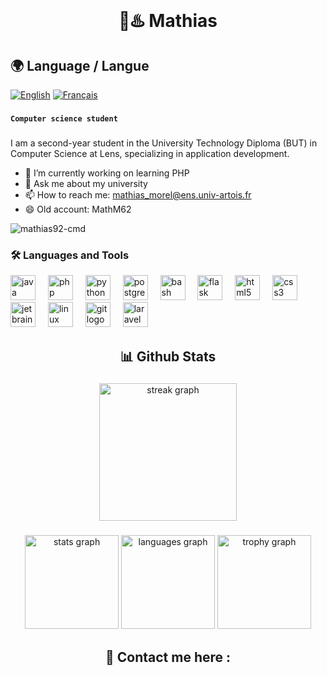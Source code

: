 <br clear="both">

<h1 align="center"> 🌊♨️ Mathias </h1>       

## 🌍 Language / Langue

[![English](https://flagcdn.com/w20/gb.png)](https://github.com/Mathias92-cmd) [![Français](https://flagcdn.com/w20/fr.png)](readme.fr.md)

###

**`Computer science student`** 

###

I am a second-year student in the University Technology Diploma (BUT) in Computer Science at Lens, specializing in application development. 

- 🔭 I’m currently working on learning PHP 
- 💬 Ask me about my university 
- 📫 How to reach me: mathias_morel@ens.univ-artois.fr
- 😄 Old account: MathM62

<p align="left"> <img src="https://komarev.com/ghpvc/?username=mathias92-cmd&label=Profile%20views&color=0e75b6&style=flat" alt="mathias92-cmd" /> </p>

### 🛠️ Languages and Tools 

<div align="left">
  <img src="https://skillicons.dev/icons?i=java" height="40" alt="java logo"  />
  <img width="12" />
  <img src="https://skillicons.dev/icons?i=php" height="40" alt="php logo"  />
  <img width="12" />
  <img src="https://skillicons.dev/icons?i=py" height="40" alt="python logo"  />
  <img width="12" />
  <img src="https://cdn.simpleicons.org/postgresql/4169E1" height="40" alt="postgresql logo"  />
  <img width="12" />
  <img src="https://skillicons.dev/icons?i=bash" height="40" alt="bash logo"  />
  <img width="12" />
  <img src="https://skillicons.dev/icons?i=flask" height="40" alt="flask logo"  />
  <img width="12" />
  <img src="https://cdn.simpleicons.org/html5/E34F26" height="40" alt="html5 logo"  />
  <img width="12" />
  <img src="https://cdn.simpleicons.org/css3/1572B6" height="40" alt="css3 logo"  />
  <img width="12" />
  <img src="https://cdn.jsdelivr.net/gh/devicons/devicon/icons/jetbrains/jetbrains-original.svg" height="40" alt="jetbrains logo"  />
  <img width="12" />
  <img src="https://skillicons.dev/icons?i=linux" height="40" alt="linux logo"  />
  <img width="12" />
  <img src="https://cdn.simpleicons.org/git/F05032" height="40" alt="git logo"  />
  <img width="12" />
  <img src="https://cdn.jsdelivr.net/gh/devicons/devicon/icons/laravel/laravel-original.svg" height="40" alt="laravel logo"  />
  
</div>

###

<h2 align="center">📊 Github Stats</h2>

###

<div align="center">
  <img src="https://streak-stats.demolab.com?user=Mathias92-cmd&locale=en&mode=daily&theme=dark&hide_border=false&border_radius=5&order=3" height="220" alt="streak graph"  />
</div>

###

<div align="center">
  <img src="https://github-readme-stats.vercel.app/api?username=Mathias92-cmd&hide_title=false&hide_rank=false&show_icons=true&include_all_commits=true&count_private=true&disable_animations=false&theme=dracula&locale=en&hide_border=false" height="150" alt="stats graph"  />
  <img src="https://github-readme-stats.vercel.app/api/top-langs?username=Mathias92-cmd&locale=en&hide_title=false&layout=compact&card_width=320&langs_count=5&theme=dracula&hide_border=false" height="150" alt="languages graph"  />
  <img src="https://github-profile-trophy.vercel.app?username=Mathias92-cmd&theme=dracula&column=-1&row=1&margin-w=8&margin-h=8&no-bg=false&no-frame=false&order=4" height="150" alt="trophy graph"  />
</div>

###

<h2><p align="center"> 📧 Contact me here : </p></h2>

<br clear="both">

<div align="center">
  <a href="https://www.linkedin.com/in/mathias-morel-753951329/" target="_blank" style="display: none;">
    <img src="https://img.shields.io/static/v1?message=LinkedIn&logo=linkedin&label=&color=0077B5&logoColor=white&labelColor=&style=flat" height="26" alt="linkedin logo" />
  </a>
</div>



